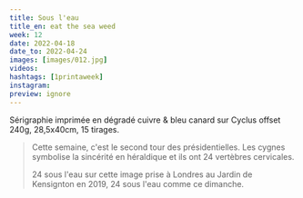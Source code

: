 ```yaml
---
title: Sous l'eau 
title_en: eat the sea weed 
week: 12
date: 2022-04-18
date_to: 2022-04-24
images: [images/012.jpg]
videos: 
hashtags: [1printaweek]
instagram: 
preview: ignore
---
```


Sérigraphie imprimée en dégradé cuivre & bleu canard sur Cyclus offset 240g, 28,5x40cm, 15 tirages.

> Cette semaine, c'est le second tour des présidentielles. Les cygnes symbolise la sincérité en héraldique et ils ont 24 vertèbres cervicales. 
>
> 24 sous l'eau sur cette image prise à Londres au Jardin de Kensignton en 2019, 24 sous l'eau comme ce dimanche.
>
> 


